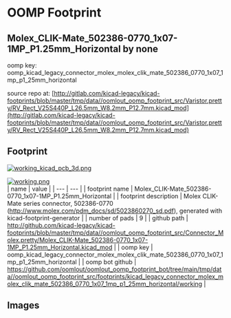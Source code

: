 # OOMP Footprint  
## Molex_CLIK-Mate_502386-0770_1x07-1MP_P1.25mm_Horizontal  by none  
  
oomp key: oomp_kicad_legacy_connector_molex_molex_clik_mate_502386_0770_1x07_1mp_p1_25mm_horizontal  
  
source repo at: [http://gitlab.com/kicad-legacy/kicad-footprints/blob/master/tmp/data//oomlout_oomp_footprint_src/Varistor.pretty/RV_Rect_V25S440P_L26.5mm_W8.2mm_P12.7mm.kicad_mod](http://gitlab.com/kicad-legacy/kicad-footprints/blob/master/tmp/data//oomlout_oomp_footprint_src/Varistor.pretty/RV_Rect_V25S440P_L26.5mm_W8.2mm_P12.7mm.kicad_mod)  
## Footprint  
  
[![working_kicad_pcb_3d.png](working_kicad_pcb_3d_600.png)](working_kicad_pcb_3d.png)  
  
[![working.png](working_600.png)](working.png)  
| name | value | 
| --- | --- | 
| footprint name | Molex_CLIK-Mate_502386-0770_1x07-1MP_P1.25mm_Horizontal | 
| footprint description | Molex CLIK-Mate series connector, 502386-0770 (http://www.molex.com/pdm_docs/sd/5023860270_sd.pdf), generated with kicad-footprint-generator | 
| number of pads | 9 | 
| github path | http://github.com/kicad-legacy/kicad-footprints/blob/master/tmp/data//oomlout_oomp_footprint_src/Connector_Molex.pretty/Molex_CLIK-Mate_502386-0770_1x07-1MP_P1.25mm_Horizontal.kicad_mod | 
| oomp key | oomp_kicad_legacy_connector_molex_molex_clik_mate_502386_0770_1x07_1mp_p1_25mm_horizontal | 
| oomp bot github | https://github.com/oomlout/oomlout_oomp_footprint_bot/tree/main/tmp/data//oomlout_oomp_footprint_src/footprints/kicad_legacy_connector_molex_molex_clik_mate_502386_0770_1x07_1mp_p1_25mm_horizontal/working | 
## Images  
